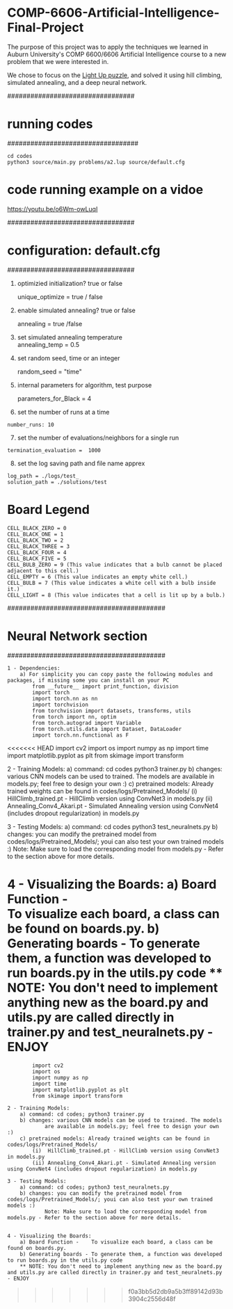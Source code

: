 # COMP-6606-Artificial-Intelligence-Final-Project
The purpose of this project was to apply the techniques we learned in Auburn University's COMP 6600/6606 Artificial Intelligence course to a new problem that we were interested in.

We chose to focus on the [Light Up puzzle](https://en.wikipedia.org/wiki/Light_Up_(puzzle)), and solved it using hill climbing, simulated annealing, and a deep neural network.

#################################
#       running codes  	#
##################################

	cd codes
	python3 source/main.py problems/a2.lup source/default.cfg

# 	code running example on a vidoe	#

https://youtu.be/o6Wm-owLuqI

#################################
#       configuration:  	default.cfg			#
#################################

1. 	optimizied initialization?  true or false	

	unique_optimize = true / false

2. 	enable simulated annealing?  true or false	 

	annealing = true /false

3. 	set simulated annealing temperature	 
	annealing_temp = 0.5

4. 	set random seed, time or an integer	 

	random_seed = "time"

5.	internal parameters for algorithm, test purpose   

	parameters_for_Black = 4

6.	 set the number of runs  at a time    

	number_runs: 10

7.   set the number of evaluations/neighbors for a single run    

	termination_evaluation =  1000

8.	 set the log saving path and file name apprex 	

	log_path = ./logs/test_
	solution_path = ./solutions/test


# Board Legend #

	CELL_BLACK_ZERO = 0
	CELL_BLACK_ONE = 1
	CELL_BLACK_TWO = 2
	CELL_BLACK_THREE = 3
	CELL_BLACK_FOUR = 4
	CELL_BLACK_FIVE = 5
	CELL_BULB_ZERO = 9 (This value indicates that a bulb cannot be placed adjacent to this cell.)
	CELL_EMPTY = 6 (This value indicates an empty white cell.)
	CELL_BULB = 7 (This value indicates a white cell with a bulb inside it.)
	CELL_LIGHT = 8 (This value indicates that a cell is lit up by a bulb.)


#########################################
#       Neural Network section  	#
#########################################

	1 - Dependencies:
		a) For simplicity you can copy paste the following modules and packages, if missing some you can install on your PC
			from __future__ import print_function, division
			import torch
			import torch.nn as nn
			import torchvision
			from torchvision import datasets, transforms, utils
			from torch import nn, optim
			from torch.autograd import Variable
			from torch.utils.data import Dataset, DataLoader
			import torch.nn.functional as F
			
<<<<<<< HEAD
		import cv2
		import os
		import numpy as np
		import time
		import matplotlib.pyplot as plt
		from skimage import transform

2 - Training Models:
	a) command: 
		cd codes
		python3 trainer.py
	b) changes: 
		various CNN models can be used to trained. 
		The models are available in models.py; 
		feel free to design your own :)
	c) pretrained models: Already trained weights can be found in codes/logs/Pretrained_Models/
		(i)  HillClimb_trained.pt - 
			HillClimb version using ConvNet3 in models.py
		(ii) Annealing_Conv4_Akari.pt - 
			Simulated Annealing version using ConvNet4 (includes dropout regularization) in models.py

3 - Testing Models:
	a) command: 
		cd codes 
		python3 test_neuralnets.py
	b) changes: 
		you can modify the pretrained model from codes/logs/Pretrained_Models/; 
		youi can also test your own trained models :)
		Note: Make sure to load the corresponding model from models.py - Refer to the section above for more details.

4 - Visualizing the Boards: 
		a) Board Function -    	
			To visualize each board, a class can be found on boards.py. 
		b) Generating boards - 
			To generate them, a function was developed to run boards.py in the utils.py code
		** NOTE: 
			You don't need to implement anything new as the board.py and utils.py are called directly in trainer.py and test_neuralnets.py - ENJOY
=======
			import cv2
			import os
			import numpy as np
			import time
			import matplotlib.pyplot as plt
			from skimage import transform

	2 - Training Models:
		a) command: cd codes; python3 trainer.py
		b) changes: various CNN models can be used to trained. The models
			    are available in models.py; feel free to design your own :)
		c) pretrained models: Already trained weights can be found in codes/logs/Pretrained_Models/
			(i)  HillClimb_trained.pt - HillClimb version using ConvNet3 in models.py
			(ii) Annealing_Conv4_Akari.pt - Simulated Annealing version using ConvNet4 (includes dropout regularization) in models.py
	
	3 - Testing Models:
		a) command: cd codes; python3 test_neuralnets.py
		b) changes: you can modify the pretrained model from codes/logs/Pretrained_Models/; youi can also test your own trained models :)
			    Note: Make sure to load the corresponding model from models.py - Refer to the section above for more details.


	4 - Visualizing the Boards: 
		a) Board Function -    To visualize each board, a class can be found on boards.py. 
		b) Generating boards - To generate them, a function was developed to run boards.py in the utils.py code
		** NOTE: You don't need to implement anything new as the board.py and utils.py are called directly in trainer.py and test_neuralnets.py - ENJOY
>>>>>>> f0a3bb5d2db9a5b3ff89142d93b3904c2556d48f
